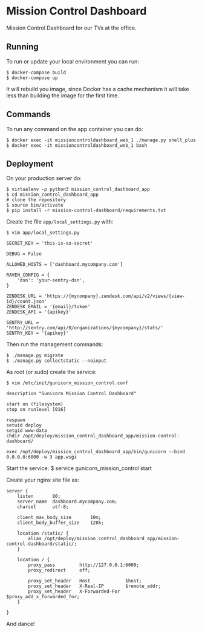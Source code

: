 # Mission Control Dashboard

Mission Control Dashboard for our TVs at the office.

## Running

To run or update your local environment you can run:

    $ docker-compose build
    $ docker-compose up

It will rebuild you image, since Docker has a cache mechanism it will take
less than building the image for the first time.


## Commands

To run any command on the app container you can do:

    $ docker exec -it missioncontroldashboard_web_1 ./manage.py shell_plus
    $ docker exec -it missioncontroldashboard_web_1 bash

## Deployment

On your production server do:

    $ virtualenv -p python3 mission_control_dashboard_app
    $ cd mission_control_dashboard_app
    # clone the repository
    $ source bin/activate
    $ pip install -r mission-control-dashboard/requirements.txt

Create the file ```app/local_settings.py``` with:

    $ vim app/local_settings.py

```
SECRET_KEY = 'this-is-so-secret'

DEBUG = False

ALLOWED_HOSTS = ['dashboard.mycompany.com']

RAVEN_CONFIG = {
    'dsn': 'your-sentry-dsn',
}

ZENDESK_URL = 'https://{mycompany}.zendesk.com/api/v2/views/{view-id}/count.json'
ZENDESK_EMAIL = '{email}/token'
ZENDESK_API = '{apikey}'

SENTRY_URL = 'http://sentry.com/api/0/organizations/{mycompany}/stats/'
SENTRY_KEY = '{apikey}'
```

Then run the management commands:

    $ ./manage.py migrate
    $ ./manage.py collectstatic --noinput

As root (or sudo) create the service:

    $ vim /etc/init/gunicorn_mission_control.conf

```
description "Gunicorn Mission Control Dashboard"

start on (filesystem)
stop on runlevel [016]

respawn
setuid deploy
setgid www-data
chdir /opt/deploy/mission_control_dashboard_app/mission-control-dashboard/

exec /opt/deploy/mission_control_dashboard_app/bin/gunicorn --bind 0.0.0.0:6000 -w 3 app.wsgi
```

Start the service:
    $ service gunicorn_mission_control start

Create your nginx site file as:

```
server {
    listen       80;
    server_name  dashboard.mycompany.com;
    charset      utf-8;

    client_max_body_size       10m;
    client_body_buffer_size    128k;

    location /static/ {
        alias /opt/deploy/mission_control_dashboard_app/mission-control-dashboard/static/;
    }

    location / {
        proxy_pass         http://127.0.0.1:6000;
        proxy_redirect     off;

        proxy_set_header   Host             $host;
        proxy_set_header   X-Real-IP        $remote_addr;
        proxy_set_header   X-Forwarded-For  $proxy_add_x_forwarded_for;
    }

}
```

And dance!
